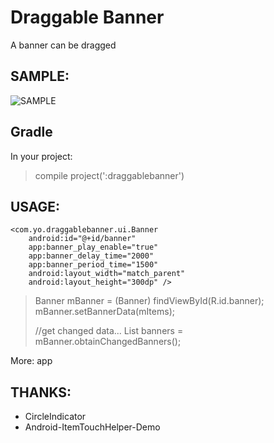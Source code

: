 **Draggable Banner**
====================

A banner can be dragged 

SAMPLE:
-------

![SAMPLE](https://github.com/ng2Kaming/DraggableBanner/blob/master/img/draggable_banner_sample.gif)


Gradle
------
In your project:
> compile project(':draggablebanner')

USAGE:
-------


    <com.yo.draggablebanner.ui.Banner
        android:id="@+id/banner"
        app:banner_play_enable="true"
        app:banner_delay_time="2000"
        app:banner_period_time="1500"
        android:layout_width="match_parent"
        android:layout_height="300dp" />

  
  

> Banner mBanner = (Banner) findViewById(R.id.banner);
> mBanner.setBannerData(mItems);
> 
> //get changed data...
> List<BannerItem> banners = mBanner.obtainChangedBanners();

More: app

## THANKS: ##

 - CircleIndicator
 - Android-ItemTouchHelper-Demo

